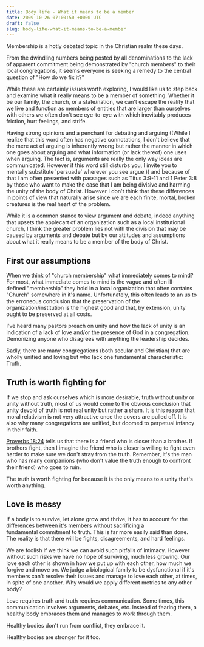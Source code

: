 ```yaml
---
title: Body life - What it means to be a member
date: 2009-10-26 07:00:50 +0000 UTC
draft: false
slug: body-life-what-it-means-to-be-a-member
---
```


Membership is a hotly debated topic in the Christian realm these days.

From the dwindling numbers being posted by all denominations to the lack of apparent commitment being demonstrated by "church members" to their local congregations, it seems everyone is seeking a remedy to the central question of "How do we fix it?"

While these are certainly issues worth exploring, I would like us to step back and examine what it really means to be a member of something. Whether it be our family, the church, or a state/nation, we can't escape the reality that we live and function as members of entities that are larger than ourselves with others we often don't see eye-to-eye with which inevitably produces friction, hurt feelings, and strife.

Having strong opinions and a penchant for debating and arguing ((While I realize that this word often has negative connotations, I don't believe that the mere act of arguing is inherently wrong but rather the manner in which one goes about arguing and what information (or lack thereof) one uses when arguing. The fact is, arguments are really the only way ideas are communicated. However if this word still disturbs you, I invite you to mentally substitute 'persuade' wherever you see argue.)) and because of that I am often presented with passages such as Titus 3:9-11 and 1 Peter 3:8 by those who want to make the case that I am being divisive and harming the unity of the body of Christ. However I don't think that these differences in points of view that naturally arise since we are each finite, mortal, broken creatures is the real heart of the problem.

While it is a common stance to view argument and debate, indeed anything that upsets the applecart of an organization such as a local institutional church, I think the greater problem lies not with the division that may be caused by arguments and debate but by our attitudes and assumptions about what it really means to be a member of the body of Christ.

## First our assumptions

When we think of "church membership" what immediately comes to mind? For most, what immediate comes to mind is the vague and often ill-defined "membership" they hold in a local organization that often contains "Church" somewhere in it's name. Unfortunately, this often leads to an us to the erroneous conclusion that the preservation of the organization/institution is the highest good and that, by extension, unity ought to be preserved at all costs.

I've heard many pastors preach on unity and how the lack of unity is an indication of a lack of love and/or the presence of God in a congregation. Demonizing anyone who disagrees with anything the leadership decides.

Sadly, there are many congregations (both secular and Christian) that are wholly unified and loving but who lack one fundamental characteristic: Truth.

## Truth is worth fighting for

If we stop and ask ourselves which is more desirable, truth without unity or unity without truth, most of us would come to the obvious conclusion that unity devoid of truth is not real unity but rather a sham. It is this reason that moral relativism is not very attractive once the covers are pulled off. It is also why many congregations are unified, but doomed to perpetual infancy in their faith.

[Proverbs 18:24](http://www.biblegateway.com/passage/?search=Proverbs+18:24&version=NIV) tells us that there is a friend who is closer than a brother. If brothers fight, then I imagine the friend who is closer is willing to fight even harder to make sure we don't stray from the truth. Remember, it's the man who has many companions (who don't value the truth enough to confront their friend) who goes to ruin.

The truth is worth fighting for because it is the only means to a unity that's worth anything.

## Love is messy

If a body is to survive, let alone grow and thrive, it has to account for the differences between it's members without sacrificing a fundamental commitment to truth. This is far more easily said than done. The reality is that there will be fights, disagreements, and hard feelings.

We are foolish if we think we can avoid such pitfalls of intimacy. However without such risks we have no hope of surviving, much less growing. Our love each other is shown in how we put up with each other, how much we forgive and move on. We judge a biological family to be dysfunctional if it's members can't resolve their issues and manage to love each other, at times, in spite of one another. Why would we apply different metrics to any other body?

Love requires truth and truth requires communication. Some times, this communication involves arguments, debates, etc. Instead of fearing them, a healthy body embraces them and manages to work through them.

Healthy bodies don't run from conflict, they embrace it.

Healthy bodies are stronger for it too.
